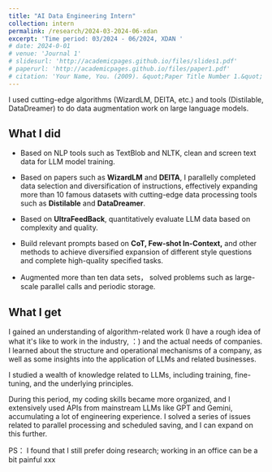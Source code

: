 ```yaml
---
title: "AI Data Engineering Intern"
collection: intern
permalink: /research/2024-03-2024-06-xdan
excerpt: 'Time period: 03/2024 - 06/2024, XDAN '
# date: 2024-0-01
# venue: 'Journal 1'
# slidesurl: 'http://academicpages.github.io/files/slides1.pdf'
# paperurl: 'http://academicpages.github.io/files/paper1.pdf'
# citation: 'Your Name, You. (2009). &quot;Paper Title Number 1.&quot; <i>Journal 1</i>. 1(1).'
---
```


I used cutting-edge algorithms (WizardLM, DEITA, etc.) and tools (Distilable, DataDreamer) to do data augmentation work on large language models.


## What I did

- Based on NLP tools such as TextBlob and NLTK, clean and screen text data for LLM model training.

- Based on papers such as **WizardLM** and **DEITA**, I parallelly completed data selection and diversification of instructions, effectively expanding more than 10 famous datasets with cutting-edge data processing tools such as **Distilable** and **DataDreamer**.

- Based on **UltraFeedBack**, quantitatively evaluate LLM data based on complexity and quality.

- Build relevant prompts based on **CoT, Few-shot In-Context,** and other methods to achieve diversified expansion of different style questions and complete high-quality specified tasks.

- Augmented more than ten data sets， solved problems such as large-scale parallel calls and periodic storage.




## What I get

I gained an understanding of algorithm-related work (I have a rough idea of what it's like to work in the industry, ：) and the actual needs of companies. I learned about the structure and operational mechanisms of a company, as well as some insights into the application of LLMs and related businesses.

I studied a wealth of knowledge related to LLMs, including training, fine-tuning, and the underlying principles.

During this period, my coding skills became more organized, and I extensively used APIs from mainstream LLMs like GPT and Gemini, accumulating a lot of engineering experience. I solved a series of issues related to parallel processing and scheduled saving, and I can expand on this further.


PS：
I found that I still prefer doing research; working in an office can be a bit painful xxx

